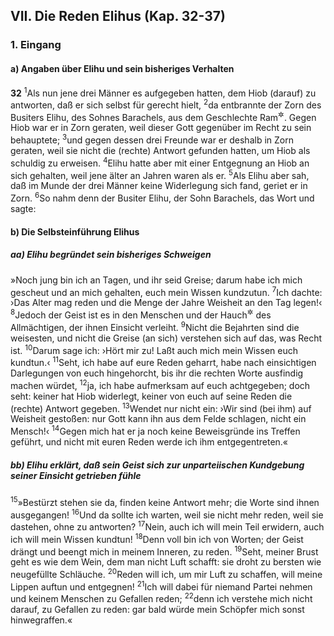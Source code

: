 ## VII. Die Reden Elihus (Kap. 32-37)

### 1. Eingang

#### a) Angaben über Elihu und sein bisheriges Verhalten

__32__
<sup>1</sup>Als nun jene drei Männer es aufgegeben hatten, dem Hiob (darauf) zu antworten, daß er sich selbst für gerecht hielt,
<sup>2</sup>da entbrannte der Zorn des Busiters Elihu, des Sohnes Barachels, aus dem Geschlechte Ram<sup title="vgl. Ruth 4,19">&#x2732;</sup>. Gegen Hiob war er in Zorn geraten, weil dieser Gott gegenüber im Recht zu sein behauptete;
<sup>3</sup>und gegen dessen drei Freunde war er deshalb in Zorn geraten, weil sie nicht die (rechte) Antwort gefunden hatten, um Hiob als schuldig zu erweisen.
<sup>4</sup>Elihu hatte aber mit einer Entgegnung an Hiob an sich gehalten, weil jene älter an Jahren waren als er.
<sup>5</sup>Als Elihu aber sah, daß im Munde der drei Männer keine Widerlegung sich fand, geriet er in Zorn.
<sup>6</sup>So nahm denn der Busiter Elihu, der Sohn Barachels, das Wort und sagte:

#### b) Die Selbsteinführung Elihus

##### aa) Elihu begründet sein bisheriges Schweigen

»Noch jung bin ich an Tagen, und ihr seid Greise; darum habe ich mich gescheut und an mich gehalten, euch mein Wissen kundzutun.
<sup>7</sup>Ich dachte: ›Das Alter mag reden und die Menge der Jahre Weisheit an den Tag legen!‹
<sup>8</sup>Jedoch der Geist ist es in den Menschen und der Hauch<sup title="oder: Odem">&#x2732;</sup> des Allmächtigen, der ihnen Einsicht verleiht.
<sup>9</sup>Nicht die Bejahrten sind die weisesten, und nicht die Greise (an sich) verstehen sich auf das, was Recht ist.
<sup>10</sup>Darum sage ich: ›Hört mir zu! Laßt auch mich mein Wissen euch kundtun.‹
<sup>11</sup>Seht, ich habe auf eure Reden geharrt, habe nach einsichtigen Darlegungen von euch hingehorcht, bis ihr die rechten Worte ausfindig machen würdet,
<sup>12</sup>ja, ich habe aufmerksam auf euch achtgegeben; doch seht: keiner hat Hiob widerlegt, keiner von euch auf seine Reden die (rechte) Antwort gegeben.
<sup>13</sup>Wendet nur nicht ein: ›Wir sind (bei ihm) auf Weisheit gestoßen: nur Gott kann ihn aus dem Felde schlagen, nicht ein Mensch!‹
<sup>14</sup>Gegen mich hat er ja noch keine Beweisgründe ins Treffen geführt, und nicht mit euren Reden werde ich ihm entgegentreten.«

##### bb) Elihu erklärt, daß sein Geist sich zur unparteiischen Kundgebung seiner Einsicht getrieben fühle

<sup>15</sup>»Bestürzt stehen sie da, finden keine Antwort mehr; die Worte sind ihnen ausgegangen!
<sup>16</sup>Und da sollte ich warten, weil sie nicht mehr reden, weil sie dastehen, ohne zu antworten?
<sup>17</sup>Nein, auch ich will mein Teil erwidern, auch ich will mein Wissen kundtun!
<sup>18</sup>Denn voll bin ich von Worten; der Geist drängt und beengt mich in meinem Inneren, zu reden.
<sup>19</sup>Seht, meiner Brust geht es wie dem Wein, dem man nicht Luft schafft: sie droht zu bersten wie neugefüllte Schläuche.
<sup>20</sup>Reden will ich, um mir Luft zu schaffen, will meine Lippen auftun und entgegnen!
<sup>21</sup>Ich will dabei für niemand Partei nehmen und keinem Menschen zu Gefallen reden;
<sup>22</sup>denn ich verstehe mich nicht darauf, zu Gefallen zu reden: gar bald würde mein Schöpfer mich sonst hinwegraffen.«
